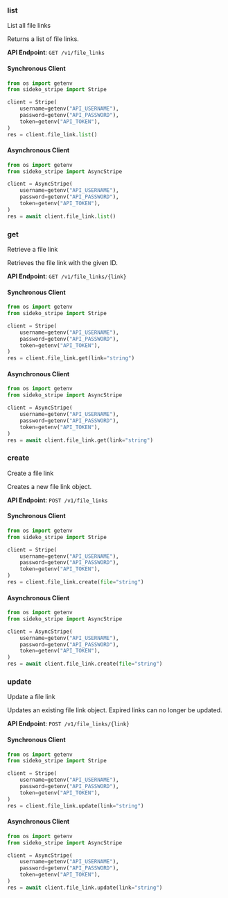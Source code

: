 
### list <a name="list"></a>
List all file links

<p>Returns a list of file links.</p>

**API Endpoint**: `GET /v1/file_links`

#### Synchronous Client

```python
from os import getenv
from sideko_stripe import Stripe

client = Stripe(
    username=getenv("API_USERNAME"),
    password=getenv("API_PASSWORD"),
    token=getenv("API_TOKEN"),
)
res = client.file_link.list()
```

#### Asynchronous Client

```python
from os import getenv
from sideko_stripe import AsyncStripe

client = AsyncStripe(
    username=getenv("API_USERNAME"),
    password=getenv("API_PASSWORD"),
    token=getenv("API_TOKEN"),
)
res = await client.file_link.list()
```

### get <a name="get"></a>
Retrieve a file link

<p>Retrieves the file link with the given ID.</p>

**API Endpoint**: `GET /v1/file_links/{link}`

#### Synchronous Client

```python
from os import getenv
from sideko_stripe import Stripe

client = Stripe(
    username=getenv("API_USERNAME"),
    password=getenv("API_PASSWORD"),
    token=getenv("API_TOKEN"),
)
res = client.file_link.get(link="string")
```

#### Asynchronous Client

```python
from os import getenv
from sideko_stripe import AsyncStripe

client = AsyncStripe(
    username=getenv("API_USERNAME"),
    password=getenv("API_PASSWORD"),
    token=getenv("API_TOKEN"),
)
res = await client.file_link.get(link="string")
```

### create <a name="create"></a>
Create a file link

<p>Creates a new file link object.</p>

**API Endpoint**: `POST /v1/file_links`

#### Synchronous Client

```python
from os import getenv
from sideko_stripe import Stripe

client = Stripe(
    username=getenv("API_USERNAME"),
    password=getenv("API_PASSWORD"),
    token=getenv("API_TOKEN"),
)
res = client.file_link.create(file="string")
```

#### Asynchronous Client

```python
from os import getenv
from sideko_stripe import AsyncStripe

client = AsyncStripe(
    username=getenv("API_USERNAME"),
    password=getenv("API_PASSWORD"),
    token=getenv("API_TOKEN"),
)
res = await client.file_link.create(file="string")
```

### update <a name="update"></a>
Update a file link

<p>Updates an existing file link object. Expired links can no longer be updated.</p>

**API Endpoint**: `POST /v1/file_links/{link}`

#### Synchronous Client

```python
from os import getenv
from sideko_stripe import Stripe

client = Stripe(
    username=getenv("API_USERNAME"),
    password=getenv("API_PASSWORD"),
    token=getenv("API_TOKEN"),
)
res = client.file_link.update(link="string")
```

#### Asynchronous Client

```python
from os import getenv
from sideko_stripe import AsyncStripe

client = AsyncStripe(
    username=getenv("API_USERNAME"),
    password=getenv("API_PASSWORD"),
    token=getenv("API_TOKEN"),
)
res = await client.file_link.update(link="string")
```
